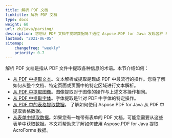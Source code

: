 ```yaml
---
title: 解析 PDF 文档
linktitle: 解析 PDF 文档
type: docs
weight: 60
url: zh/java/parsing/
description: 您想从 PDF 文档中提取数据吗？通过 Aspose.PDF for Java 发现各种 PDF 数据提取方法。
lastmod: "2021-06-05"
sitemap:
    changefreq: "weekly"
    priority: 0.7
---
```


解析 PDF 文档是指从 PDF 文件中提取各种信息的术语。本节介绍如何：

- [从 PDF 中提取文本](/pdf/java/extract-text-from-pdf/)。文本解析或提取是现成 PDF 中最流行的操作。您将了解如何从整个文档、特定页面或页面中的特定区域进行文本解析。
- [从 PDF 中提取图像](/pdf/java/extract-images-from-the-pdf-file/)。图像提取对于图像的操作与上述文本操作相同。
- [从 PDF 中提取字体](/pdf/java/extract-fonts-from-pdf/)。字体提取是针对 PDF 中字体的特定操作。
- [从 PDF 中的表格提取数据](/pdf/java/extract-data-from-table-in-pdf/)。
 了解如何使用 Aspose.PDF for Java 从 PDF 中提取表格数据。
- [从表单中提取数据](/pdf/java/extract-data-from-acroform/)。如果您有一堆带有表单的 PDF 文档，可能您需要从这些表单中获取数据。本文将帮助您了解如何使用 Aspose.PDF for Java 提取 AcroForms 数据。